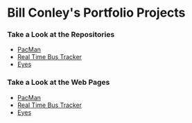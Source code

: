 <h1> Bill Conley's Portfolio Projects</h1>
<h3>Take a Look at the Repositories</h3>
<ul>
  <li><a href="https://github.com/BillConley01/PacMan/#README.md">PacMan</a>
 </li>
  <li><a href="https://github.com/BillConley01/Real-Time-Bus-Tracker/#README.md">Real Time Bus Tracker</a></li>
  <li><a href="https://github.com/BillConley01/Eyes/#README.md">Eyes</a></li>
 </ul>
<h3>Take a Look at the Web Pages</h3>
<ul>
  <li><a href="https://BillConley01.github.io/PacMan/#README.md">PacMan</a></li>
  <li><a href="https://BillConley01.github.io/Real-Time-Bus-Tracker/#README.md">Real Time Bus Tracker</a></li>
  <li><a href="https://BillConley01.github.io/Eyes/#README.md">Eyes</a></li>
 </ul>

